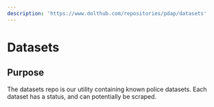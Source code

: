 ```yaml
---
description: 'https://www.dolthub.com/repositories/pdap/datasets'
---
```


# Datasets

## Purpose

The datasets repo is our utility containing known police datasets. Each dataset has a status, and can potentially be scraped.

